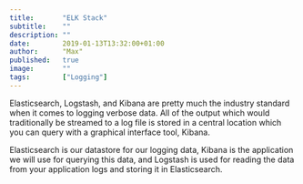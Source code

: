 ```yaml
---
title:       "ELK Stack"
subtitle:    ""
description: ""
date:        2019-01-13T13:32:00+01:00
author:      "Max"
published:   true
image:       ""
tags:        ["Logging"]
---
```


Elasticsearch, Logstash, and Kibana are pretty much the industry standard when it comes to logging verbose data. All of the output which would traditionally be streamed to a log file is stored in a central location which you can query with a graphical interface tool, Kibana.

Elasticsearch is our datastore for our logging data, Kibana is the application we will use for querying this data, and Logstash is used for reading the data from your application logs and storing it in Elasticsearch.